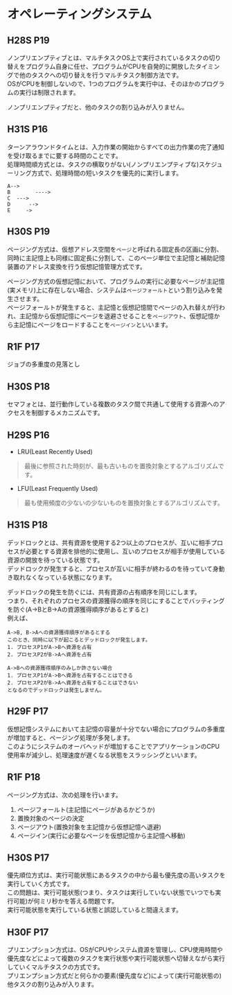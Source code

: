 # オペレーティングシステム
## H28S P19
ノンプリエンプティブとは、マルチタスクOS上で実行されているタスクの切り替えをプログラム自身に任せ、プログラムがCPUを自発的に開放したタイミングで他のタスクへの切り替えを行うマルチタスク制御方法です。  
OSがCPUを制御しないので、1つのプログラムを実行中は、そのほかのプログラムの実行は制限されます。  
  
ノンプリエンプティブだと、他のタスクの割り込みが入りません。

## H31S P16
ターンアラウンドタイムとは、入力作業の開始からすべての出力作業の完了通知を受け取るまでに要する時間のことです。  
処理時間順方式とは、タスクの横取りがない(ノンプリエンプティブな)スケジューリング方式で、処理時間の短いタスクを優先的に実行します。
```
A-->
B        ---->
C  --->
D      -->
E     ->
```

## H30S P19
ページング方式は、仮想アドレス空間を`ページ`と呼ばれる固定長の区画に分割、同時に主記憶上も同様に固定長に分割して、このページ単位で主記憶と補助記憶装置のアドレス変換を行う仮想記憶管理方式です。  
  
ページング方式の仮想記憶において、プログラムの実行に必要なページが主記憶(実メモリ)上に存在しない場合、システムは`ページフォールト`という割り込みを発生させます。  
ページフォールトが発生すると、主記憶と仮想記憶間でページの入れ替えが行われ、主記憶から仮想記憶にページを退避させることを`ページアウト`、仮想記憶から主記憶にページをロードすることを`ページイン`といいます。

## R1F P17
ジョブの多重度の見落とし

## H30S P18
セマフォとは、並行動作している複数のタスク間で共通して使用する資源へのアクセスを制御するメカニズムです。

## H29S P16
- LRU(Least Recently Used)
> 最後に参照された時刻が、最も古いものを置換対象とするアルゴリズムです。
- LFU(Least Frequently Used)
> 最も使用頻度の少ないの少ないものを置換対象とするアルゴリズムです。

## H31S P18
デッドロックとは、共有資源を使用する2つ以上のプロセスが、互いに相手プロセスが必要とする資源を排他的に使用し、互いのプロセスが相手が使用している資源の開放を待っている状態です。  
デッドロックが発生すると、プロセスが互いに相手が終わるのを待っていて身動き取れなくなっている状態になります。  
  
デッドロックの発生を防ぐには、共有資源の占有順序を同じにします。  
つまり、それぞれのプロセスの資源獲得の順序を同じにすることでバッティングを防ぐ(A->BとB->Aの資源獲得順序があるとすると)  
例えば、
```
A->B, B->Aへの資源獲得順序があるとする
このとき、同時に以下が起こるとデッドロックが発生します。
1. プロセスP1がA->Bへ資源を占有
2. プロセスP2がB->Aへ資源を占有

A->Bへの資源獲得順序のみしか許さない場合
1. プロセスP1がA->Bへ資源を占有することはできる
2. プロセスP2がB->Aへ資源を占有することはできない
となるのでデッドロックは発生しません。
```

## H29F P17
仮想記憶システムにおいて主記憶の容量が十分でない場合にプログラムの多重度が増加すると、ページング処理が多発します。  
このようにシステムのオーバヘッドが増加することでアプリケーションのCPU使用率が減少し、処理速度が遅くなる状態をスラッシングといいます。

## R1F P18
ページング方式は、次の処理を行います。
1. ページフォールト(主記憶にページがあるかどうか)
2. 置換対象のページの決定
3. ページアウト(置換対象を主記憶から仮想記憶へ退避)
4. ページイン(実行に必要なページを仮想記憶から主記憶へ移動)

## H30S P17
優先順位方式は、実行可能状態にあるタスクの中から最も優先度の高いタスクを実行していく方式です。  
この問題は、実行可能状態(つまり、タスクは実行していない状態でいつでも実行可能)が何ミリ秒かを答える問題です。  
実行可能状態を実行している状態と誤認していると間違えます。

## H30F P17
プリエンプション方式は、OSがCPUやシステム資源を管理し、CPU使用時間や優先度などによって複数のタスクを実行状態や実行可能状態へ切替えながら実行していくマルチタスクの方式です。  
プリエンプション方式だと何らかの要素(優先度など)によって(実行可能状態の)他タスクの割り込みが入ります。
